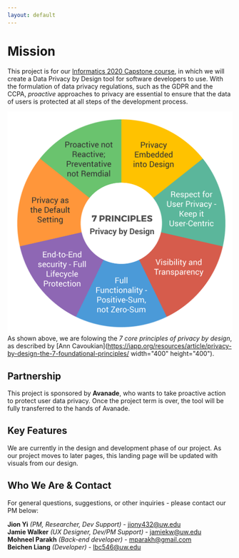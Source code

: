 ```yaml
---
layout: default
---
```

# Mission 
This project is for our [Informatics 2020 Capstone course](https://ischool.uw.edu/capstone), in which we will create a Data Privacy by Design tool for software developers to use. With the formulation of data privacy regulations, such as the GDPR and the CCPA, *proactive* approaches to privacy are essential to ensure that the data of users is protected at all steps of the development process.  

![data privacy principles](/img/7-principles-privacy-by-design.png)
As shown above, we are folowing the _7 core principles of privacy by design_, as described by [Ann Cavoukian](https://iapp.org/resources/article/privacy-by-design-the-7-foundational-principles/ width="400" height="400"). 

## Partnership 
This project is sponsored by **Avanade**, who wants to take proactive action to protect user data privacy. Once the project term is over, the tool will be fully transferred to the hands of Avanade. 

## Key Features
We are currently in the design and development phase of our project. As our project moves to later pages, this landing page will be updated with visuals from our design. 

## Who We Are & Contact 
For general questions, suggestions, or other inquiries - please contact our PM below:

**Jion Yi** _(PM, Researcher, Dev Support)_ - jiony432@uw.edu  
**Jamie Walker** _(UX Designer, Dev/PM Support)_ - jamiekw@uw.edu  
**Mohneel Parakh** _(Back-end developer)_ - mparakh@gmail.com  
**Beichen Liang** _(Developer)_ - lbc546@uw.edu  

